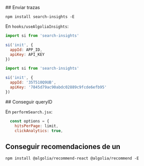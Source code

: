## Enviar trazas

```
npm install search-insights -E
```

En `hooks/useAlgoliaInsights`:

```js
import si from 'search-insights'

si('init', {
  appId: APP_ID,
  apiKey: API_KEY
})
```

```js
import si from 'search-insights'

si('init', {
  appId: '35T510Q9UB',
  apiKey: '7845d79ac90abdc02889c9fcde6efb95'
})

```

## Conseguir queryID

En `performSearch.jsx`:

```js
  const options = {
    hitsPerPage: limit,
    clickAnalytics: true,
```

## Conseguir recomendaciones de un

```
npm install @algolia/recommend-react @algolia/recommend -E
```
